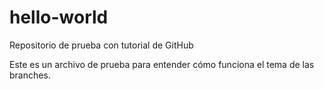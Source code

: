 # hello-world
Repositorio de prueba con tutorial de GitHub


Este es un archivo de prueba para entender cómo funciona el tema de las branches.
